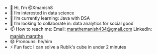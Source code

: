 - 👋 Hi, I’m @Xmanish8
- 👀 I’m interested in data science
- 🌱 I’m currently learning: Java with DSA
- 💞️ I’m looking to collaborate in: data analytics for social good
- 📫 How to reach me:
  Email: marathemanish434@gmail.com
  LinkedIn: [manish marathe](https://www.linkedin.com/in/xmanishmarathe?utm_source=share&utm_campaign=share_via&utm_content=profile&utm_medium=android_app)
- 😄 Pronouns: he/him
- ⚡ Fun fact: I can solve a Rubik's cube in under 2 minutes

<!---
Xmanish8/Xmanish8 is a ✨ special ✨ repository because its `README.md` (this file) appears on your GitHub profile.
You can click the Preview link to take a look at your changes.
--->
